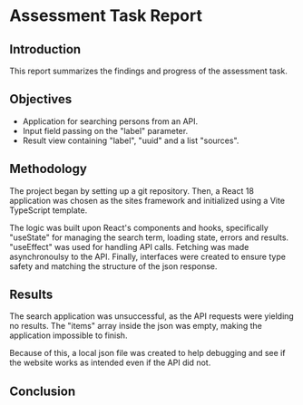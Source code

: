 # Assessment Task Report

## Introduction

This report summarizes the findings and progress of the assessment task.

## Objectives

- Application for searching persons from an API.
- Input field passing on the "label" parameter.
- Result view containing "label", "uuid" and  a list "sources".

## Methodology

The project began by setting up a git repository. Then, a React 18 application was chosen as the sites framework and initialized using a Vite TypeScript template.

The logic was built upon React's components and hooks, specifically "useState" for managing the search term, loading state, errors and results. "useEffect" was used for handling API calls. Fetching was made asynchronoulsy to the API. Finally, interfaces  were created to ensure type safety and matching the structure of the json response.

## Results

The search application was unsuccessful, as the API requests were yielding no results. The "items" array inside the json was empty, making the application impossible to finish.

Because of this, a local json file was created to help debugging and see if the website works as intended even if the API did not.

## Conclusion


